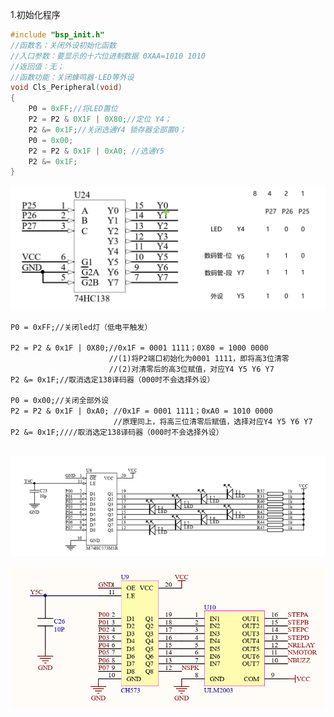 1.初始化程序

```c
#include "bsp_init.h"
//函数名：关闭外设初始化函数
//入口参数：要显示的十六位进制数据 0XAA=1010 1010
//返回值：无；
//函数功能：关闭蜂鸣器·LED等外设
void Cls_Peripheral(void)
{
    P0 = 0xFF;//将LED置位
    P2 = P2 & 0X1F | 0X80;//定位 Y4；
    P2 &= 0x1F;//关闭选通Y4 锁存器全部置0；
    P0 = 0x00;
    P2 = P2 & 0x1F | 0xA0; //选通Y5
    P2 &= 0x1F;
}


```

![](pic/image-20210410163257703.png)

```
P0 = 0xFF;//关闭led灯（低电平触发）	

P2 = P2 & 0x1F | 0X80;//0x1F = 0001 1111；0X80 = 1000 0000
					  //(1)将P2端口初始化为0001 1111，即将高3位清零						
					  //(2)对清零后的高3位赋值，对应Y4 Y5 Y6 Y7
P2 &= 0x1F;//取消选定138译码器（000时不会选择外设）

P0 = 0x00;//关闭全部外设
P2 = P2 & 0x1F | 0xA0; //0x1F = 0001 1111；0xA0 = 1010 0000
					   //原理同上，将高三位清零后赋值，选择对应Y4 Y5 Y6 Y7
P2 &= 0x1F;////取消选定138译码器（000时不会选择外设）


```

![image-20210410204942188](pic/image-20210410204942188.png)

![image-20210410205111712](pic/image-20210410205111712.png)